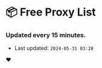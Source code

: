 # :package: Free Proxy List
### Updated every 15 minutes.

- Last updated: `2024-05-31 03:28`

:heart:
